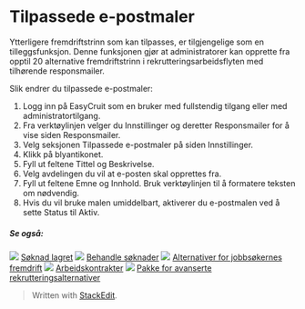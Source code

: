 # Tilpassede e-postmaler

Ytterligere fremdriftstrinn som kan tilpasses, er tilgjengelige som en tilleggsfunksjon. Denne funksjonen gjør at administratorer kan opprette fra opptil 20 alternative fremdriftstrinn i rekrutteringsarbeidsflyten med tilhørende responsmailer.

Slik endrer du tilpassede e-postmaler:

1.  Logg inn på EasyCruit som en bruker med fullstendig tilgang eller med administratortilgang.
2.  Fra  verktøylinjen  velger du  Innstillinger  og deretter  Responsmailer for å vise siden  Responsmailer.
3.  Velg seksjonen  Tilpassede e-postmaler  på siden  Innstillinger.
4.  Klikk på blyantikonet.
5.  Fyll ut feltene  Tittel  og  Beskrivelse.
6.  Velg  avdelingen  du vil at e-posten skal opprettes fra.
7.  Fyll ut feltene  Emne  og  Innhold. Bruk verktøylinjen til å formatere teksten om nødvendig.
8.  Hvis du vil bruke malen umiddelbart, aktiverer du e-postmalen ved å sette  Status  til  Aktiv.

##### Se også:

![](../Resources/Images/icon-document-link.png)  [Søknad lagret](application_saved.htm)
![](../Resources/Images/icon-document-link.png)  [Behandle søknader](processing_applications.htm)
![](../Resources/Images/icon-document-link.png)  [Alternativer for jobbsøkernes fremdrift](applicant_progress_options.htm)
![](../Resources/Images/icon-document-link.png)  [Arbeidskontrakter](employment_contacts.htm)
![](../Resources/Images/icon-document-link.png)  [Pakke for avanserte rekrutteringsalternativer](advanced_selection_and_contraction_pack.htm)


> Written with [StackEdit](https://stackedit.io/).
<!--stackedit_data:
eyJoaXN0b3J5IjpbMTk4MTY2MzQ3NV19
-->